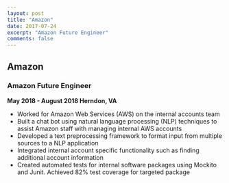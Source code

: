 ```yaml
---
layout: post
title: "Amazon"
date: 2017-07-24
excerpt: "Amazon Future Engineer"
comments: false
---
```


## Amazon ##
### Amazon Future Engineer ###

**May 2018 - August 2018 Herndon, VA**

*	Worked for Amazon Web Services (AWS) on the internal accounts team
* Built a chat bot using natural language processing (NLP) techniques to assist Amazon staff with managing internal AWS accounts
* Developed a text preprocessing framework to format input from multiple sources to a NLP application
*	Integrated internal account specific functionality such as finding additional account information
*	Created automated tests for internal software packages using Mockito and Junit. Achieved 82% test coverage for targeted package
